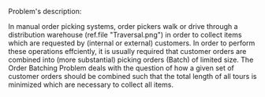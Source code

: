 Problem's description:

In manual order picking systems, order pickers walk or drive through a distribution warehouse (ref.file "Traversal.png") in order to collect items which are requested by (internal or external) customers. In order to perform these operations effciently, it is usually required that customer orders are combined into (more substantial) picking orders (Batch)  of limited size. The Order Batching Problem deals with the question of how a given set of customer orders should be combined such that the total length of all tours is minimized which are necessary to collect all items.
<!---
Geoff02/Geoff02 is a ✨ special ✨ repository because its `README.md` (this file) appears on your GitHub profile.
You can click the Preview link to take a look at your changes.
--->
